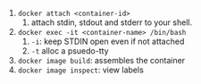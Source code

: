 1. `docker attach <container-id>`
	1. attach stdin, stdout and stderr to your shell.
2. `docker exec -it <container-name> /bin/bash`
	1. `-i`: keep STDIN open even if not attached
	2. `-t` alloc a psuedo-tty
3. `docker image build`: assembles the container
4. `docker image inspect`: view labels